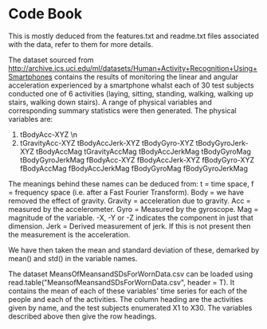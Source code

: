 # Code Book
This is mostly deduced from the features.txt and readme.txt files associated with the data, refer to them for more details.

The dataset sourced from http://archive.ics.uci.edu/ml/datasets/Human+Activity+Recognition+Using+Smartphones contains the results of monitoring the linear and angular acceleration experienced by a smartphone whalst each of 30 test subjects conducted one of 6 activities (laying, sitting, standing, walking, walking up stairs, walking down stairs). A range of physical variables and corresponding summary statistics were then generated. The physical variables are:

1. tBodyAcc-XYZ \n
2. tGravityAcc-XYZ
tBodyAccJerk-XYZ
tBodyGyro-XYZ
tBodyGyroJerk-XYZ
tBodyAccMag
tGravityAccMag
tBodyAccJerkMag
tBodyGyroMag
tBodyGyroJerkMag
fBodyAcc-XYZ
fBodyAccJerk-XYZ
fBodyGyro-XYZ
fBodyAccMag
fBodyAccJerkMag
fBodyGyroMag
fBodyGyroJerkMag

The meanings behind these names can be deduced from:
t = time space, f = frequency space (i.e. after a Fast Fourier Transform).
Body = we have removed the effect of gravity. Gravity =  acceleration due to gravity.
Acc = measured by the accelerometer. Gyro = Measured by the gyroscope.
Mag = magnitude of the variable. -X, -Y or -Z indicates the component in just that dimension.
Jerk = Derived measurement of jerk. If this is not present then the measurement is the acceleration.

We have then taken the mean and standard deviation of these, demarked by mean() and std() in the variable names.

The dataset MeansOfMeansandSDsForWornData.csv can be loaded using read.table("MeansofMeansandSDsForWornData.csv", header = T). It contains the mean of each of these variables' time series for each of the people and each of the activities. The column heading are the activities given by name, and the test subjects enumerated X1 to X30. The variables described above then give the row headings.





